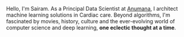 Hello, I'm Sairam. As a Principal Data Scientist at [Anumana](https://anumana.ai/), I architect machine learning solutions in Cardiac care. Beyond algorithms, I'm fascinated by movies, history, culture and the ever-evolving world of computer science and deep learning, **one eclectic thought at a time**.